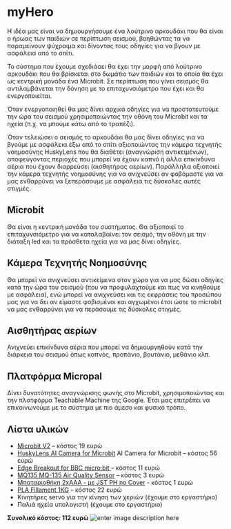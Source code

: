 # myHero

Η ιδέα μας είναι να δημιουργήσουμε ένα λούτρινο αρκουδάκι που θα είναι ο ήρωας των παιδιών σε περίπτωση σεισμού, βοηθώντας τα να παραμείνουν ψύχραιμα και δίνοντας τους οδηγίες για να βγουν με ασφάλεια από το σπίτι.

Το σύστημα που έχουμε σχεδιάσει θα έχει την μορφή από λούτρινο αρκουδάκι που θα βρίσκεται στο δωμάτιο των παιδιών και το οποίο θα έχει ως κεντρική μονάδα ένα Microbit. Σε περίπτωση που γίνει σεισμός θα αντιλαμβάνεται την δόνηση με το επιταχυνσιόμετρο που έχει και θα ενεργοποιείται.

Όταν ενεργοποιηθεί θα μας δίνει αρχικά οδηγίες για να προστατευτούμε την ώρα του σεισμού χρησιμοποιώντας την οθόνη του Microbit και τα ηχεία (π.χ. να μπούμε κάτω από το τραπέζι).

Όταν τελειώσει ο σεισμός το αρκουδάκι θα μας δίνει οδηγίες για να βγούμε με ασφάλεια έξω από το σπίτι αξιοποιώντας την κάμερα τεχνητής νοημοσύνης HuskyLens που θα διαθέτει (αναγνώριση αντικειμένων), αποφεύγοντας περιοχές που μπορεί να έχουν καπνό ή άλλα επικίνδυνα αέρια που έχουν διαρρεύσει (αισθητήρας αερίων). Παράλληλα αξιοποιεί την κάμερα τεχνητής νοημοσύνης για να ανιχνεύσει αν φοβόμαστε για να μας ενθαρρύνει να ξεπεράσουμε με ασφάλεια τις δύσκολες αυτές στιγμές.
## Microbit

Θα είναι η κεντρική μονάδα του συστήματος. Θα αξιοποιεί το επιταχυνσιόμετρο για να καταλαβαίνει τον σεισμό, την οθόνη με την διάταξη led και τα πρόσθετα ηχεία για να μας δίνει οδηγίες.

## Κάμερα Τεχνητής Νοημοσύνης

Θα μπορεί να ανιχνεύσει αντικείμενα στον χώρο για να μας δώσει οδηγίες κατά την ώρα του σεισμού (που να προφυλαχτούμε και πως να κινηθούμε με ασφάλεια), ενώ μπορεί να ανιχνεύσει και τις εκφράσεις του προσώπου μας για να δει αν είμαστε φοβισμένοι και αγχωμένοι έτσι ώστε το microbit να μας ενθαρρύνει για να περάσουμε τις δύσκολες στιγμές.

## Αισθητήρας αερίων

Ανιχνεύει επικίνδυνα αέρια που μπορεί να δημιουργηθούν κατά την διάρκεια του σεισμού όπως καπνός, προπάνιο, βουτάνιο, μεθάνιο κλπ.

## Πλατφόρμα Micropal

Δίνει δυνατότητες αναγνώρισης φωνής στο Microbit, χρησιμοποιώντας και την πλατφόρμα Teachable Machine της Google. Έτσι μας επιτρέπει να επικοινωνούμε με το σύστημα με πιο άμεσο και φυσικό τρόπο.

## Λίστα υλικών

-   [Microbit V2](https://grobotronics.com/bbc-micro-bit-v2-boardretail.html) – κόστος 19 ευρώ
-   [HuskyLens AI Camera for Microbit](https://www.hellasdigital.gr/electronics/sensors/gravity-huskylens-an-easy-to-use-ai-machine-vision-sensor/) AI Camera for Microbit – κόστος 56 ευρώ
-   [Edge Breakout for BBC micro:bit ](https://grobotronics.com/edge-breakout-for-bbc-micro-bit.html)  – κόστος 11 ευρώ
-   [MQ135 MQ-135 Air Quality Sensor](https://www.hellasdigital.gr/electronics/sensors/gas-sensors/mq135-mq-135-air-quality-sensor-hazardous-gas-detection-module-for-arduino/)  – κόστος 3 ευρώ
-   [Μπαταριοθήκη 2xAAA - με JST PH no Cover](https://grobotronics.com/battery-holder-2xaaa-with-jst-ph-no-cover.html) - κόστος 1 ευρώ
-   [PLA Fillament 1KG](https://grobotronics.com/3d-printer-filament-devil-pla-1.75mm-pink-1kg.html) – κόστος 22 ευρώ
-   Κινητήρες servo για την κίνηση των χεριών (έχουμε στο εργαστήριο)
-   Παλιά ηχεία υπολογιστή (έχουμε στο εργαστήριο)

**Συνολικό κόστος: 112 ευρώ**
![enter image description here](https://ppf.edu.gr/hackers/wp-content/uploads/2021/03/my-hero.png)
